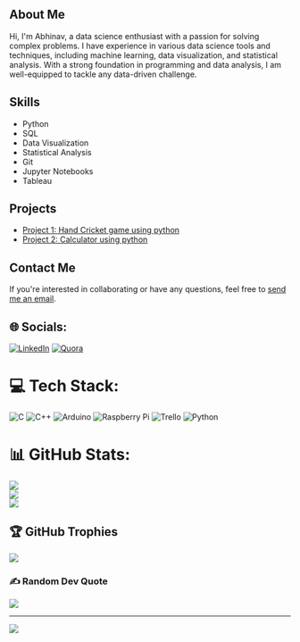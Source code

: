 
<!DOCTYPE html>
<html lang="en">
<head>
  <meta charset="UTF-8">
  <meta name="description" content="Abhinav's portfolio showcasing data science skills and projects">
  <meta name="viewport" content="width=device-width, initial-scale=1.0">
  <link href="https://fonts.googleapis.com/css?family=Open+Sans:400,700&display=swap" rel="stylesheet">
     
</head>
<body> 
  <section>
    <h2>About Me</h2>
    <p>Hi, I'm Abhinav, a data science enthusiast with a passion for solving complex problems. I have experience in various data science tools and techniques, including machine learning, data visualization, and statistical analysis. With a strong foundation in programming and data analysis, I am well-equipped to tackle any data-driven challenge.</p>
  </section>
  
  <section>
    <h2>Skills</h2>
    <ul>
      <li>Python</li>
      <li>SQL</li>
      <li>Data Visualization</li>
      <li>Statistical Analysis</li>
      <li>Git</li>
      <li>Jupyter Notebooks</li>
      <li>Tableau</li>
    </ul>
  </section>
  
  <section>
    <h2>Projects</h2>
    <ul>
      <li><a href="https://github.com/Abhinav079/Hand-Cricket-Game-using-Python">Project 1: Hand Cricket game using python </a></li>
      <li><a href="https://github.com/Abhinav079/Scientific-Calculator">Project 2: Calculator using python </a></li>
    </ul>
  </section>
  
  <section>
    <h2>Contact Me</h2>
    <p>If you're interested in collaborating or have any questions, feel free to <a href="mailto:abhinav@example.com">send me an email</a>.</p>
  </section>
  



## 🌐 Socials:
[![LinkedIn](https://img.shields.io/badge/LinkedIn-%230077B5.svg?logo=linkedin&logoColor=white)](https://linkedin.com/in/AbhinavKarthikeyan) [![Quora](https://img.shields.io/badge/Quora-%23B92B27.svg?logo=Quora&logoColor=white)](https://quora.com/profile/abhinav) 

# 💻 Tech Stack:
![C](https://img.shields.io/badge/c-%2300599C.svg?style=for-the-badge&logo=c&logoColor=white) ![C++](https://img.shields.io/badge/c++-%2300599C.svg?style=for-the-badge&logo=c%2B%2B&logoColor=white) ![Arduino](https://img.shields.io/badge/-Arduino-00979D?style=for-the-badge&logo=Arduino&logoColor=white) ![Raspberry Pi](https://img.shields.io/badge/-RaspberryPi-C51A4A?style=for-the-badge&logo=Raspberry-Pi) ![Trello](https://img.shields.io/badge/Trello-%23026AA7.svg?style=for-the-badge&logo=Trello&logoColor=white) ![Python](https://img.shields.io/badge/python-3670A0?style=for-the-badge&logo=python&logoColor=ffdd54)
# 📊 GitHub Stats:
![](https://github-readme-stats.vercel.app/api?username=Abhinav079&theme=dark&hide_border=false&include_all_commits=false&count_private=false)<br/>
![](https://github-readme-streak-stats.herokuapp.com/?user=Abhinav079&theme=dark&hide_border=false)<br/>
![](https://github-readme-stats.vercel.app/api/top-langs/?username=Abhinav079&theme=dark&hide_border=false&include_all_commits=false&count_private=false&layout=compact)

## 🏆 GitHub Trophies
![](https://github-profile-trophy.vercel.app/?username=Abhinav079&theme=buddhism&no-frame=false&no-bg=true&margin-w=4)

### ✍️ Random Dev Quote
![](https://quotes-github-readme.vercel.app/api?type=horizontal&theme=radical)

---
[![](https://visitcount.itsvg.in/api?id=Abhinav079&icon=0&color=0)](https://visitcount.itsvg.in)

<!-- Proudly created with GPRM ( https://gprm.itsvg.in ) -->
